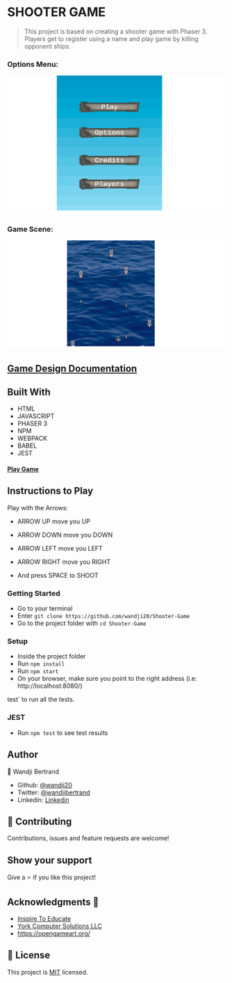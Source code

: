 # SHOOTER GAME

> This project is based on creating a shooter game with Phaser 3. Players get to register using a name and play game by killing opponent ships.

### Options Menu:

![screenshot](./src/assets/readme/options.png)

### Game Scene:

![screenshot](./src/assets/readme/playing.png)

## [Game Design Documentation](./GDD.md)

## Built With

- HTML
- JAVASCRIPT
- PHASER 3
- NPM
- WEBPACK
- BABEL
- JEST

#### [Play Game](https://determined-shaw-27cf19.netlify.app/)

## Instructions to Play

Play with the Arrows:

- ARROW UP move you UP
- ARROW DOWN move you DOWN
- ARROW LEFT move you LEFT
- ARROW RIGHT move you RIGHT

- And press SPACE to SHOOT

### Getting Started

- Go to your terminal
- Enter `git clone https://github.com/wandji20/Shooter-Game`
- Go to the project folder with `cd Shooter-Game`

### Setup

- Inside the project folder
- Run `npm install`
- Run `npm start`
- On your browser, make sure you point to the right address (i.e: http://localhost:8080/)

test` to run all the tests.

### JEST

- Run `npm test` to see test results

## Author

👤 Wandji Bertrand

- Github: [@wandji20](https://github.com/wandji20)
- Twitter: [@wandjibertrand](https://twitter.com/wandjibertrand)
- Linkedin: [Linkedin](https://www.linkedin.com/in/wandji-bertrand/)

## 🤝 Contributing

Contributions, issues and feature requests are welcome!

## Show your support

Give a ⭐️ if you like this project!

## Acknowledgments 🚀

- [Inspire To Educate](http://inspiredtoeducate.net/)
- [York Computer Solutions LLC](https://learn.yorkcs.com/)
- https://opengameart.org/

## 📝 License

This project is [MIT](LICENSE) licensed.
